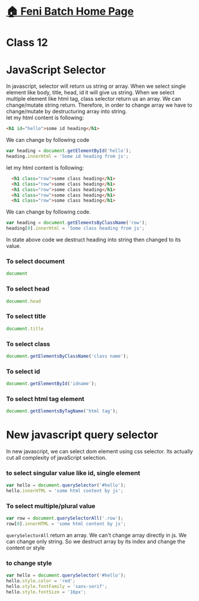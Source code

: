 # [:house: Feni Batch Home Page](http://poloey.github.io/feni)
# Class 12
# JavaScript Selector
In javascript, selector will return us string or array. When we select single element like body, title, head, id it will give us string. When we select multiple element like html tag, class selector return us an array. 
We can change/mutate string return. Therefore, in order to change array we have to change/mutate by  destructuring array into string.     
let my html content is following:  
~~~html
<h1 id="hello">some id heading</h1>
~~~
We can change by following code   
~~~js
var heading = document.getElementById('hello');
heading.innerHtml = 'Some id heading from js';
~~~
let my html content is following:
~~~html
  <h1 class="row">some class heading</h1>
  <h1 class="row">some class heading</h1>
  <h1 class="row">some class heading</h1>
  <h1 class="row">some class heading</h1>
  <h1 class="row">some class heading</h1>
~~~
We can change by following code. 
~~~js
var heading = document.getElementsByClassName('row');
heading[0].innerHtml = 'Some class heading from js';
~~~

In state above code we destruct heading into string then changed to its value.


### To select document
~~~js
document
~~~
### To select head
~~~js
document.head
~~~
### To select title
~~~js
document.title
~~~
### To select class
~~~js
document.getElementsByClassName('class name');
~~~
### To select id
~~~js
document.getElementById('idname');
~~~
### To select html tag element
~~~js
document.getElementsByTagName('html tag');
~~~

# New javascript query selector
In new javascript, we can select dom element using css selector. Its actually cut all complexity of javaScript selection.
### to select singular value like id, single element
~~~js
var hello = document.querySelector('#hello');
hello.innerHTML = 'some html content by js';
~~~
### To select multiple/plural value
~~~js
var row = document.querySelectorAll('.row');
row[0].innerHTML = 'some html content by js';
~~~
`querySelectorAll` return an array. We can't change array directly in js. We can change only string. So we destruct array by its index and change the content or style 
### to change style
~~~js
var hello = document.querySelector('#hello');
hello.style.color = 'red';
hello.style.fontFamily = 'sans-serif';
hello.style.fontSize = '16px';
~~~
